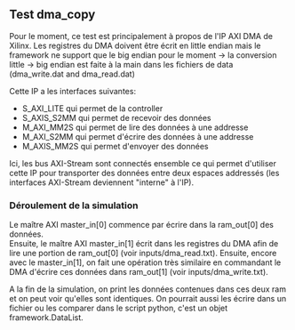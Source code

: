 

## Test dma\_copy
Pour le moment, ce test est principalement à propos de l'IP AXI DMA de Xilinx.
Les registres du DMA doivent être écrit en little endian mais le framework ne support que le big endian pour le moment
    -> la conversion little -> big endian est faite à la main dans les fichiers de data (dma\_write.dat and dma\_read.dat)

Cette IP a les interfaces suivantes:
- S\_AXI\_LITE qui permet de la controller
- S\_AXIS\_S2MM qui permet de recevoir des données
- M\_AXI\_MM2S qui permet de lire des données à une addresse
- M\_AXI\_S2MM qui permet d'écrire des données à une addresse
- M\_AXIS\_MM2S qui permet d'envoyer des données

Ici, les bus AXI-Stream sont connectés ensemble ce qui permet d'utiliser cette IP pour transporter des données entre
deux espaces addressés (les interfaces AXI-Stream deviennent "interne" à l'IP).

### Déroulement de la simulation
Le maître AXI master\_in\[0\] commence par écrire dans la ram\_out\[0\] des données.  
Ensuite, le maître AXI master\_in\[1\] écrit dans les registres du DMA afin de lire une portion de ram\_out\[0\]
(voir inputs/dma\_read.txt).
Ensuite, encore avec le master\_in\[1\], on fait une opération très similaire en commandant le DMA d'écrire ces données
dans ram\_out\[1\] (voir inputs/dma\_write.txt).

A la fin de la simulation, on print les données contenues dans ces deux ram et on peut voir qu'elles sont identiques.
On pourrait aussi les écrire dans un fichier ou les comparer dans le script python, c'est un objet framework.DataList.

